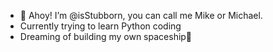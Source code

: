 - 👋 Ahoy! I’m @isStubborn, you can call me Mike or Michael.
- Currently trying to learn Python coding
- Dreaming of building my own spaceship🚀
